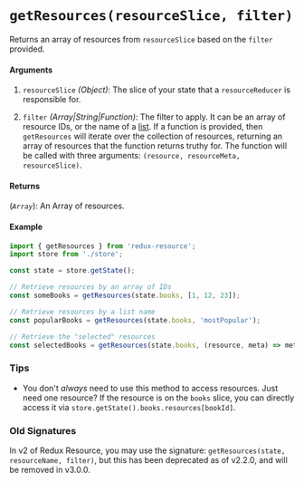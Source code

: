 # `getResources(resourceSlice, filter)`

Returns an array of resources from `resourceSlice` based on the `filter` provided.

#### Arguments

1. `resourceSlice` *(Object)*: The slice of your state that a `resourceReducer` is
  responsible for.

2. `filter` *(Array|String|Function)*: The filter to apply. It can be an array of resource
  IDs, or the name of a [list](/docs/guides/lists.md). If a function is provided, then
  `getResources` will iterate over the collection of resources, returning an array of
  resources that the function returns truthy for. The function will be called with three arguments:
  `(resource, resourceMeta, resourceSlice)`.

#### Returns

(*`Array`*): An Array of resources.

#### Example

```js
import { getResources } from 'redux-resource';
import store from './store';

const state = store.getState();

// Retrieve resources by an array of IDs
const someBooks = getResources(state.books, [1, 12, 23]);

// Retrieve resources by a list name
const popularBooks = getResources(state.books, 'mostPopular');

// Retrieve the "selected" resources
const selectedBooks = getResources(state.books, (resource, meta) => meta.selected);
```

### Tips

- You don't _always_ need to use this method to access resources. Just need one
  resource? If the resource is on the `books` slice, you can directly access it
  via `store.getState().books.resources[bookId]`.

### Old Signatures

In v2 of Redux Resource, you may use the signature: `getResources(state, resourceName, filter)`,
but this has been deprecated as of v2.2.0, and will be removed in v3.0.0.